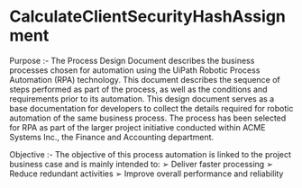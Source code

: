 # CalculateClientSecurityHashAssignment

Purpose :- 
The Process Design Document describes the business processes chosen for automation using the
UiPath Robotic Process Automation (RPA) technology.
This document describes the sequence of steps performed as part of the process, as well as the
conditions and requirements prior to its automation. This design document serves as a base
documentation for developers to collect the details required for robotic automation of the same
business process.
The process has been selected for RPA as part of the larger project initiative conducted within
ACME Systems Inc., the Finance and Accounting department.

Objective :-
The objective of this process automation is linked to the project business case and is mainly
intended to:
➢ Deliver faster processing
➢ Reduce redundant activities
➢ Improve overall performance and reliability
